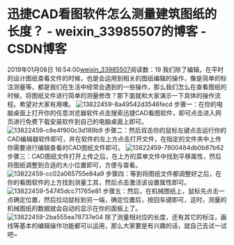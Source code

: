# 迅捷CAD看图软件怎么测量建筑图纸的长度？ - weixin_33985507的博客 - CSDN博客
2019年01月08日 16:54:00[weixin_33985507](https://me.csdn.net/weixin_33985507)阅读数：19
我们除了编辑，在平时的设计图纸查看文件的时候，也是会运用到相关的图纸编辑的操作，像是简单的标注测量等，都是我们在生活中经常会遇到的一些操作，那么我们怎么在查看图纸的时候，将图纸文件进行简单的测量修改？那下面就和大家演示一下具体的操作流程。希望对大家有用噢。
![13822459-8a49542d3546fecd](https://upload-images.jianshu.io/upload_images/13822459-8a49542d3546fecd)
步骤一：在你的电脑桌面上打开你的任意浏览器软件点击搜索迅捷CAD看图软件，即可点击进入网页进行免费下载安装软件到自己的电脑桌面上即可。
![13822459-c8e4f900c3d189b9](https://upload-images.jianshu.io/upload_images/13822459-c8e4f900c3d189b9)
步骤二：然后双击你的鼠标左键点击运行你的CAD编辑器软件即可，并在软件的左上方点击打开文件，在指定的文件夹中上传你需要进行编辑查看的CAD图纸文件即可。
![13822459-7800484db0b87b62](https://upload-images.jianshu.io/upload_images/13822459-7800484db0b87b62)
步骤三：CAD图纸文件打开上传之后，在上方的菜单文件中找到平移属性，然后将图纸调整到合适的大小位置即可，方便与查看。
![13822459-cc02a065755e84a9](https://upload-images.jianshu.io/upload_images/13822459-cc02a065755e84a9)
步骤四：等到将图纸文件都调整好之后，在你的看图软件的上方找到测量工具，然后点击激活该设置属性即可。
![13822459-54745dcc71765e81](https://upload-images.jianshu.io/upload_images/13822459-54745dcc71765e81)
步骤五：然后，在机械图纸上，鼠标先点击一点确定位置，然后拉动鼠标到另一端，确定位置后，按回车键即可，这时，测量的机械图纸的数据就会自动的显示在你的面板上了。
![13822459-2ba555ea78737e04](https://upload-images.jianshu.io/upload_images/13822459-2ba555ea78737e04)
除了测量相对应的长度，还有其它的标注，画线等基本的编辑操作功能都可以运用，那么大家要是有兴趣的话，就自己去试一试吧~
